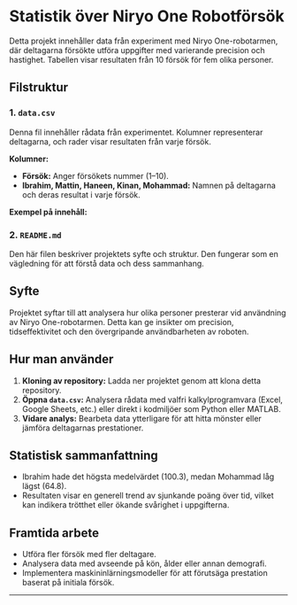 # Statistik över Niryo One Robotförsök

Detta projekt innehåller data från experiment med Niryo One-robotarmen, där deltagarna försökte utföra uppgifter med varierande precision och hastighet. Tabellen visar resultaten från 10 försök för fem olika personer.

## Filstruktur

### 1. `data.csv`
Denna fil innehåller rådata från experimentet. Kolumner representerar deltagarna, och rader visar resultaten från varje försök.

**Kolumner:**
- **Försök:** Anger försökets nummer (1–10).
- **Ibrahim, Mattin, Haneen, Kinan, Mohammad:** Namnen på deltagarna och deras resultat i varje försök.

**Exempel på innehåll:**



### 2. `README.md`
Den här filen beskriver projektets syfte och struktur. Den fungerar som en vägledning för att förstå data och dess sammanhang.

## Syfte
Projektet syftar till att analysera hur olika personer presterar vid användning av Niryo One-robotarmen. Detta kan ge insikter om precision, tidseffektivitet och den övergripande användbarheten av roboten.

## Hur man använder
1. **Kloning av repository:** Ladda ner projektet genom att klona detta repository.
2. **Öppna `data.csv`:** Analysera rådata med valfri kalkylprogramvara (Excel, Google Sheets, etc.) eller direkt i kodmiljöer som Python eller MATLAB.
3. **Vidare analys:** Bearbeta data ytterligare för att hitta mönster eller jämföra deltagarnas prestationer.

## Statistisk sammanfattning
- Ibrahim hade det högsta medelvärdet (100.3), medan Mohammad låg lägst (64.8).
- Resultaten visar en generell trend av sjunkande poäng över tid, vilket kan indikera trötthet eller ökande svårighet i uppgifterna.

## Framtida arbete
- Utföra fler försök med fler deltagare.
- Analysera data med avseende på kön, ålder eller annan demografi.
- Implementera maskininlärningsmodeller för att förutsäga prestation baserat på initiala försök.

---
